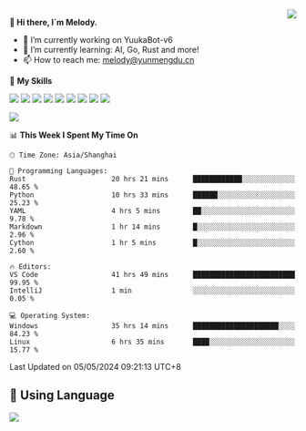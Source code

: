 <a href="#">
  <img align="right" src="https://github-readme-stats.vercel.app/api?username=melodyyuuka&count_private=true&show_icons=true" />
</a>

**👋 Hi there, I`m Melody.**

- 🔭 I’m currently working on YuukaBot-v6
- 🌱 I’m currently learning: AI, Go, Rust and more!
- 📫 How to reach me: melody@yunmengdu.cn

🌟 **My Skills** 

![](https://img.shields.io/badge/-Python-3e74a2?style=flat-square&logo=Python&logoColor=fff)
![](https://img.shields.io/badge/-Java-007396?style=flat-square&logo=OpenJDK&logoColor=fff)
![](https://img.shields.io/badge/-Node.js-339933?style=flat-square&logo=Node.js&logoColor=fff)
![](https://img.shields.io/badge/-Git-f05032?style=flat-square&logo=git&logoColor=fff)
![](https://img.shields.io/badge/-PostgreSQL-4169e1?style=flat-square&logo=PostgreSQL&logoColor=fff)
![](https://img.shields.io/badge/-Rust-000000?style=flat-square&logo=rust&logoColor=fff)
![](https://img.shields.io/badge/-VSCode-007acc?style=flat-square&logo=Visual-Studio-Code&logoColor=fff)
![](https://img.shields.io/badge/-FastAPI-009688?style=flat-square&logo=FastAPI&logoColor=fff)
![](https://img.shields.io/badge/-Linux-000000?style=flat-square&logo=Linux&logoColor=fff)


![](https://wakatime.com/badge/user/fa6dc0e2-47c5-4d2d-ae45-69fec6f2122c.svg)

<!--START_SECTION:waka-->
📊 **This Week I Spent My Time On** 

```text
🕑︎ Time Zone: Asia/Shanghai

💬 Programming Languages: 
Rust                     20 hrs 21 mins      ████████████░░░░░░░░░░░░░   48.65 % 
Python                   10 hrs 33 mins      ██████░░░░░░░░░░░░░░░░░░░   25.23 % 
YAML                     4 hrs 5 mins        ██░░░░░░░░░░░░░░░░░░░░░░░    9.78 % 
Markdown                 1 hr 14 mins        █░░░░░░░░░░░░░░░░░░░░░░░░    2.96 % 
Cython                   1 hr 5 mins         █░░░░░░░░░░░░░░░░░░░░░░░░    2.60 % 

🔥 Editors: 
VS Code                  41 hrs 49 mins      █████████████████████████   99.95 % 
IntelliJ                 1 min               ░░░░░░░░░░░░░░░░░░░░░░░░░    0.05 % 

💻 Operating System: 
Windows                  35 hrs 14 mins      █████████████████████░░░░   84.23 % 
Linux                    6 hrs 35 mins       ████░░░░░░░░░░░░░░░░░░░░░   15.77 % 
```


 Last Updated on 05/05/2024 09:21:13 UTC+8
<!--END_SECTION:waka-->

## 🥰 **Using Language**

![](https://github-readme-stats.vercel.app/api/wakatime?username=MelodyYuyuko&layout=compact&hide_border=true)
